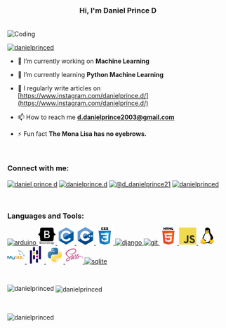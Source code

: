 
<h3 align="center" ><b>Hi, I'm Daniel Prince D </b> </h3>
<br>
  <img align="center" alt="Coding" height ="650" width="1000" src="https://i.pinimg.com/originals/81/17/8b/81178b47a8598f0c81c4799f2cdd4057.gif">

<p align="left"> <a href="https://github.com/ryo-ma/github-profile-trophy"><img src="https://github-profile-trophy.vercel.app/?username=danielprinced" alt="danielprinced" /></a> </p>

- 🔭 I’m currently working on **Machine Learning**

- 🌱 I’m currently learning **Python Machine Learning**

- 📝 I regularly write articles on [https://www.instagram.com/danielprince.d/](https://www.instagram.com/danielprince.d/)

- 📫 How to reach me **d.danielprince2003@gmail.com**

- ⚡ Fun fact **The Mona Lisa has no eyebrows.**
<br>
<h3 align="left">Connect with me:</h3>
<p align="left">
<a href="https://linkedin.com/in/daniel prince d" target="blank"><img align="center" src="https://raw.githubusercontent.com/rahuldkjain/github-profile-readme-generator/master/src/images/icons/Social/linked-in-alt.svg" alt="daniel prince d" height="30" width="40" /></a>
<a href="https://instagram.com/danielprince.d" target="blank"><img align="center" src="https://raw.githubusercontent.com/rahuldkjain/github-profile-readme-generator/master/src/images/icons/Social/instagram.svg" alt="danielprince.d" height="30" width="40" /></a>
<a href="https://www.hackerrank.com/@d_danielprince21" target="blank"><img align="center" src="https://raw.githubusercontent.com/rahuldkjain/github-profile-readme-generator/master/src/images/icons/Social/hackerrank.svg" alt="@d_danielprince21" height="30" width="40" /></a>
<a href="https://www.leetcode.com/danielprinced" target="blank"><img align="center" src="https://raw.githubusercontent.com/rahuldkjain/github-profile-readme-generator/master/src/images/icons/Social/leet-code.svg" alt="danielprinced" height="30" width="40" /></a>
</p>
<br>
<h3 align="left">Languages and Tools:</h3>
<p align="left"> <a href="https://www.arduino.cc/" target="_blank" rel="noreferrer"> <img src="https://cdn.worldvectorlogo.com/logos/arduino-1.svg" alt="arduino" width="40" height="40"/> </a> <a href="https://getbootstrap.com" target="_blank" rel="noreferrer"> <img src="https://raw.githubusercontent.com/devicons/devicon/master/icons/bootstrap/bootstrap-plain-wordmark.svg" alt="bootstrap" width="40" height="40"/> </a> <a href="https://www.cprogramming.com/" target="_blank" rel="noreferrer"> <img src="https://raw.githubusercontent.com/devicons/devicon/master/icons/c/c-original.svg" alt="c" width="40" height="40"/> </a> <a href="https://www.w3schools.com/cpp/" target="_blank" rel="noreferrer"> <img src="https://raw.githubusercontent.com/devicons/devicon/master/icons/cplusplus/cplusplus-original.svg" alt="cplusplus" width="40" height="40"/> </a> <a href="https://www.w3schools.com/css/" target="_blank" rel="noreferrer"> <img src="https://raw.githubusercontent.com/devicons/devicon/master/icons/css3/css3-original-wordmark.svg" alt="css3" width="40" height="40"/> </a> <a href="https://www.djangoproject.com/" target="_blank" rel="noreferrer"> <img src="https://cdn.worldvectorlogo.com/logos/django.svg" alt="django" width="40" height="40"/> </a> <a href="https://git-scm.com/" target="_blank" rel="noreferrer"> <img src="https://www.vectorlogo.zone/logos/git-scm/git-scm-icon.svg" alt="git" width="40" height="40"/> </a> <a href="https://www.w3.org/html/" target="_blank" rel="noreferrer"> <img src="https://raw.githubusercontent.com/devicons/devicon/master/icons/html5/html5-original-wordmark.svg" alt="html5" width="40" height="40"/> </a> <a href="https://developer.mozilla.org/en-US/docs/Web/JavaScript" target="_blank" rel="noreferrer"> <img src="https://raw.githubusercontent.com/devicons/devicon/master/icons/javascript/javascript-original.svg" alt="javascript" width="40" height="40"/> </a> <a href="https://www.linux.org/" target="_blank" rel="noreferrer"> <img src="https://raw.githubusercontent.com/devicons/devicon/master/icons/linux/linux-original.svg" alt="linux" width="40" height="40"/> </a> <a href="https://www.mysql.com/" target="_blank" rel="noreferrer"> <img src="https://raw.githubusercontent.com/devicons/devicon/master/icons/mysql/mysql-original-wordmark.svg" alt="mysql" width="40" height="40"/> </a> <a href="https://pandas.pydata.org/" target="_blank" rel="noreferrer"> <img src="https://raw.githubusercontent.com/devicons/devicon/2ae2a900d2f041da66e950e4d48052658d850630/icons/pandas/pandas-original.svg" alt="pandas" width="40" height="40"/> </a> <a href="https://www.python.org" target="_blank" rel="noreferrer"> <img src="https://raw.githubusercontent.com/devicons/devicon/master/icons/python/python-original.svg" alt="python" width="40" height="40"/> </a> <a href="https://sass-lang.com" target="_blank" rel="noreferrer"> <img src="https://raw.githubusercontent.com/devicons/devicon/master/icons/sass/sass-original.svg" alt="sass" width="40" height="40"/> </a> <a href="https://www.sqlite.org/" target="_blank" rel="noreferrer"> <img src="https://www.vectorlogo.zone/logos/sqlite/sqlite-icon.svg" alt="sqlite" width="40" height="40"/> </a> </p>
<br>
<p><img align="left" src="https://github-readme-stats.vercel.app/api/top-langs?username=danielprinced&show_icons=true&theme=onedark&locale=en&layout=compact" alt="danielprinced" /></p>

<p>&nbsp;<img align="center" src="https://github-readme-stats.vercel.app/api?username=danielprinced&show_icons=true&theme=merko&locale=en" alt="danielprinced" /></p>
<br>
<p><img align="center" src="https://github-readme-streak-stats.herokuapp.com/?user=danielprinced&theme=dark" alt="danielprinced" /></p>

